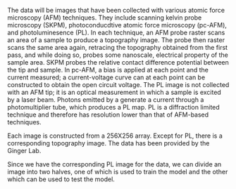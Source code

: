 The data will be images that have been collected with various atomic force microscopy (AFM) techniques. They include scanning kelvin probe microscopy (SKPM), photoconducdtive atomic force microscopy (pc-AFM), and photoluminesence (PL). In each technique, an AFM probe raster scans an area of a sample to produce a topography image. The probe then raster scans the same area again, retracing the topography obtained from the first pass, and while doing so, probes some nanoscale,  electrical property of the sample area. SKPM probes the relative contact difference potential between the tip and sample. In pc-AFM, a bias is applied at each point and the current measured; a current-voltage curve can at each point can be constructed to obtain  the open circuit voltage. The PL image is not collected with an AFM tip; it is an optical measurement in which a sample is excited by a laser beam. Photons emitted by a  generate a current through a photomultiplier tube, which produces a PL map. PL is a diffraction limited technique and therefore has resolution lower than that of AFM-based techniques.   

Each image is constructed from a 256X256 array. Except for PL, there is a corresponding topography image. The data has been provided by the Ginger Lab. 

Since we have the corresponding PL image for the data, we can divide an image into two halves, one of which is used to train the model and the other which can be used to test the model. 

  
